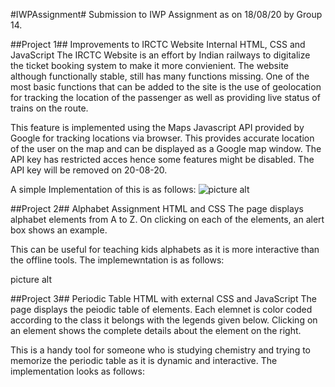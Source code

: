 #IWPAssignment#
Submission to IWP Assignment as on 18/08/20 by Group 14.

##Project 1##
Improvements to IRCTC Website
Internal HTML, CSS and JavaScript
The IRCTC Website is an effort by Indian railways to digitalize the ticket booking system to make it more convienient. The website although functionally stable, still has many functions missing. One of the most basic functions that can be added to the site is the use of geolocation for tracking the location of the passenger as well as providing live status of trains on the route.

This feature is implemented using the Maps Javascript API provided by Google for tracking locations via browser. This provides accurate location of the user on the map and can be displayed as a Google map window. The API key has restricted acces hence some features might be disabled. The API key will be removed on 20-08-20.

A simple Implementation of this is as follows:
![picture alt](http://via.placeholder.com/200x150 "Title is optional")


##Project 2##
Alphabet Assignment
HTML and CSS
The page displays alphabet elements from A to Z. On clicking on each of the elements, an alert box shows an example.

This can be useful for teaching kids alphabets as it is more interactive than the offline tools. The implemewntation is as follows:

picture alt

##Project 3##
Periodic Table
HTML with external CSS and JavaScript
The page displays the peiodic table of elements. Each elemnet is color coded according to the class it belongs with the legends given below. Clicking on an element shows the complete details about the element on the right.

This is a handy tool for someone who is studying chemistry and trying to memorize the periodic table as it is dynamic and interactive. The implementation looks as follows:
